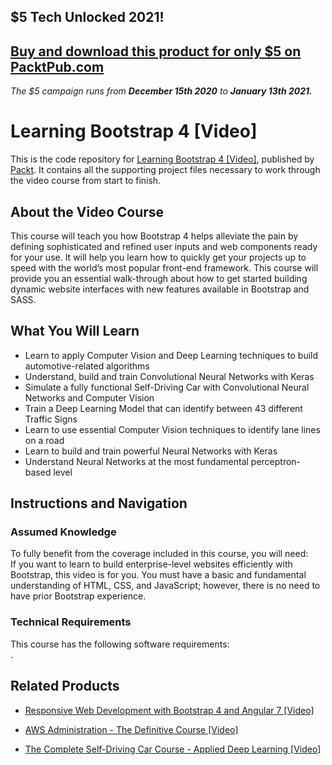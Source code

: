 ## $5 Tech Unlocked 2021!
[Buy and download this product for only $5 on PacktPub.com](https://www.packtpub.com/)
-----
*The $5 campaign         runs from __December 15th 2020__ to __January 13th 2021.__*

# Learning Bootstrap 4 [Video]
This is the code repository for [Learning Bootstrap 4 [Video]](https://www.packtpub.com/web-development/learning-bootstrap-4-video-0?utm_source=github&utm_medium=repository&utm_campaign=9781785888144), published by [Packt](https://www.packtpub.com/?utm_source=github). It contains all the supporting project files necessary to work through the video course from start to finish.
## About the Video Course
This course will teach you how Bootstrap 4 helps alleviate the pain by defining sophisticated and refined user inputs and web components ready for your use. It will help you learn how to quickly get your projects up to speed with the world’s most popular front-end framework. This course will provide you an essential walk-through about how to get started building dynamic website interfaces with new features available in Bootstrap and SASS.

<H2>What You Will Learn</H2>
<DIV class=book-info-will-learn-text>
<UL>
<LI>Learn to apply Computer Vision and Deep Learning techniques to build automotive-related algorithms 
<LI>Understand, build and train Convolutional Neural Networks with Keras 
<LI>Simulate a fully functional Self-Driving Car with Convolutional Neural Networks and Computer Vision 
<LI>Train a Deep Learning Model that can identify between 43 different Traffic Signs 
<LI>Learn to use essential Computer Vision techniques to identify lane lines on a road 
<LI>Learn to build and train powerful Neural Networks with Keras 
<LI>Understand Neural Networks at the most fundamental perceptron-based level </LI></UL></DIV>

## Instructions and Navigation
### Assumed Knowledge
To fully benefit from the coverage included in this course, you will need:<br/>
If you want to learn to build enterprise-level websites efficiently with Bootstrap, this video is for you. You must have a basic and fundamental understanding of HTML, CSS, and JavaScript; however, there is no need to have prior Bootstrap experience.
### Technical Requirements
This course has the following software requirements:<br/>
.

## Related Products
* [Responsive Web Development with Bootstrap 4 and Angular 7 [Video]](https://www.packtpub.com/web-development/responsive-web-development-bootstrap-4-and-angular-7-video?utm_source=github&utm_medium=repository&utm_campaign=9781789615272)

* [AWS Administration - The Definitive Course [Video]](https://www.packtpub.com/virtualization-and-cloud/aws-administration-definitive-course-video?utm_source=github&utm_medium=repository&utm_campaign=9781788472555)

* [The Complete Self-Driving Car Course - Applied Deep Learning [Video]](https://www.packtpub.com/application-development/complete-self-driving-car-course-applied-deep-learning-video?utm_source=github&utm_medium=repository&utm_campaign=9781838829414)

